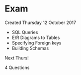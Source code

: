 # Exam
Created Thursday 12 October 2017

- SQL Queries
- E/R Diagrams to Tables
- Specifying Foreign keys
- Building Schemas

Next Thurs!

4 Questions

